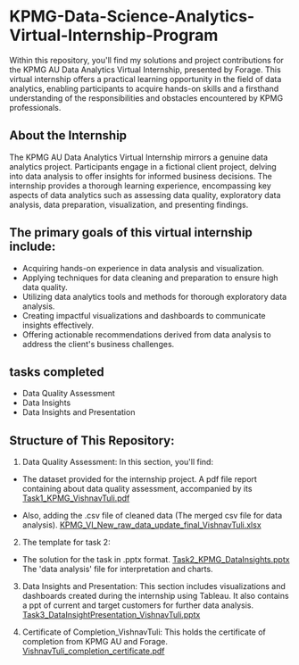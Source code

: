 # KPMG-Data-Science-Analytics-Virtual-Internship-Program

Within this repository, you'll find my solutions and project contributions for the KPMG AU Data Analytics Virtual Internship, presented by Forage. This virtual internship offers a practical learning opportunity in the field of data analytics, enabling participants to acquire hands-on skills and a firsthand understanding of the responsibilities and obstacles encountered by KPMG professionals.

## About the Internship

The KPMG AU Data Analytics Virtual Internship mirrors a genuine data analytics project. Participants engage in a fictional client project, delving into data analysis to offer insights for informed business decisions. The internship provides a thorough learning experience, encompassing key aspects of data analytics such as assessing data quality, exploratory data analysis, data preparation, visualization, and presenting findings.

## The primary goals of this virtual internship include:

- Acquiring hands-on experience in data analysis and visualization.
- Applying techniques for data cleaning and preparation to ensure high data quality.
- Utilizing data analytics tools and methods for thorough exploratory data analysis.
- Creating impactful visualizations and dashboards to communicate insights effectively.
- Offering actionable recommendations derived from data analysis to address the client's business challenges.

## tasks completed

- Data Quality Assessment
- Data Insights
- Data Insights and Presentation

## Structure of This Repository:

1. Data Quality Assessment: In this section, you'll find:

- The dataset provided for the internship project.
A pdf file report containing about data quality assessment, accompanied by its [Task1_KPMG_VishnavTuli.pdf](https://github.com/vishnav-tuli/KPMG-Data-Science-Analytics-Virtual-Internship-Program/files/13565195/Task1_KPMG_VishnavTuli.pdf)

- Also, adding the .csv file of cleaned data (The merged csv file for data analysis).
[KPMG_VI_New_raw_data_update_final_VishnavTuli.xlsx](https://github.com/vishnav-tuli/KPMG-Data-Science-Analytics-Virtual-Internship-Program/files/13565762/KPMG_VI_New_raw_data_update_final_VishnavTuli.xlsx)


2. The template for task 2:

- The solution for the task in .pptx format.
[Task2_KPMG_DataInsights.pptx](https://github.com/vishnav-tuli/KPMG-Data-Science-Analytics-Virtual-Internship-Program/files/13565202/Task2_KPMG_DataInsights.pptx)
The 'data analysis' file for interpretation and charts.

3. Data Insights and Presentation: This section includes visualizations and dashboards created during the internship using Tableau. It also contains a ppt of current and target customers for further data analysis.
[Task3_DataInsightPresentation_VishnavTuli.pptx](https://github.com/vishnav-tuli/KPMG-Data-Science-Analytics-Virtual-Internship-Program/files/13565207/Task3_DataInsightPresentation_VishnavTuli.pptx)


4. Certificate of Completion_VishnavTuli: This holds the certificate of completion from KPMG AU and Forage.
[VishnavTuli_completion_certificate.pdf](https://github.com/vishnav-tuli/KPMG-Data-Science-Analytics-Virtual-Internship-Program/files/13565208/VishnavTuli_completion_certificate.pdf)




